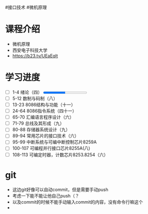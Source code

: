 #接口技术 #微机原理 
# 课程介绍

- 微机原理
- 西安电子科技大学
- https://b23.tv/UEaEqlt

# 学习进度
- [ ] 1-4 绪论（四）   <progress value=2 max=4></progress>
- [ ] 5-12 数制与码制（八）  
- [ ] 13-23 8086结构与功能（十一）  
- [ ] 24-64 8086指令系统（四十一）  
- [ ] 65-70 汇编语言程序设计（六）  
- [ ] 71-79 总线及其形成（九）  
- [ ] 80-88 存储器系统设计（九）  
- [ ] 89-94 常用芯片的接口技术（六）  
- [ ] 95-99 中断系统与可编中断控制芯片8259A  
- [ ] 100-107 可编程并行接口芯片8255A(八)  
- [ ] 108-113 可编定时器，计数芯片8253.8254（六）

# git

- 这边git好像可以自动commit，但是需要手动push
- 考虑一下能不能让他自己push（？
- 以及commit的时候不能手动输入commit的内容，没有命令行嘛这个
- 

